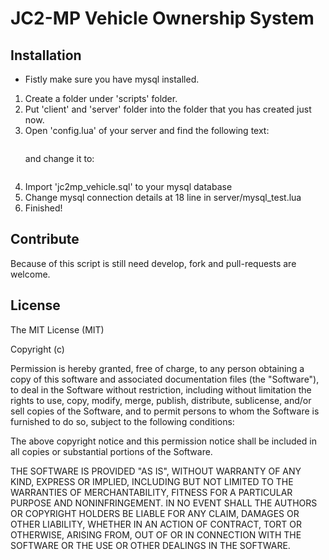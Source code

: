 # JC2-MP Vehicle Ownership System

## Installation

* Fistly make sure you have mysql installed.

1. Create a folder under 'scripts' folder.
2. Put 'client' and 'server' folder into the folder that you has created just now.
3. Open 'config.lua' of your server and find the following text:
    ```IKnowWhatImDoing = false
    ```
	and change it to:
    ```IKnowWhatImDoing = true
    ```
4. Import 'jc2mp_vehicle.sql' to your mysql database
5. Change mysql connection details at 18 line in server/mysql_test.lua
6. Finished!

## Contribute

  Because of this script is still need develop, fork and pull-requests are welcome.

## License

The MIT License (MIT)

Copyright (c) <year> <copyright holders>

Permission is hereby granted, free of charge, to any person obtaining a copy
of this software and associated documentation files (the "Software"), to deal
in the Software without restriction, including without limitation the rights
to use, copy, modify, merge, publish, distribute, sublicense, and/or sell
copies of the Software, and to permit persons to whom the Software is
furnished to do so, subject to the following conditions:

The above copyright notice and this permission notice shall be included in
all copies or substantial portions of the Software.

THE SOFTWARE IS PROVIDED "AS IS", WITHOUT WARRANTY OF ANY KIND, EXPRESS OR
IMPLIED, INCLUDING BUT NOT LIMITED TO THE WARRANTIES OF MERCHANTABILITY,
FITNESS FOR A PARTICULAR PURPOSE AND NONINFRINGEMENT. IN NO EVENT SHALL THE
AUTHORS OR COPYRIGHT HOLDERS BE LIABLE FOR ANY CLAIM, DAMAGES OR OTHER
LIABILITY, WHETHER IN AN ACTION OF CONTRACT, TORT OR OTHERWISE, ARISING FROM,
OUT OF OR IN CONNECTION WITH THE SOFTWARE OR THE USE OR OTHER DEALINGS IN
THE SOFTWARE.
